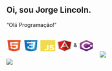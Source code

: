## Oi, sou Jorge Lincoln.
"Olá Programação!"

<div style="display: inline_block"><br>
  <img align="center" alt="jorgelincoln-HTML" height="30" width="40" src="https://raw.githubusercontent.com/devicons/devicon/master/icons/html5/html5-original.svg">
  <img align="center" alt="jorgelincoln-CSS" height="30" width="40" src="https://raw.githubusercontent.com/devicons/devicon/master/icons/css3/css3-original.svg">
  <img align="center" alt="jorgelincoln-Js" height="30" width="40" src="https://raw.githubusercontent.com/devicons/devicon/master/icons/javascript/javascript-plain.svg">
  <img align="center" alt="jorgelincoln-angularjs" height="30" width="40" src="https://raw.githubusercontent.com/devicons/devicon/master/icons/angularjs/angularjs-original.svg">
  &
  <img align="center" alt="jorgelincoln-Csharp" height="30" width="40" src="https://raw.githubusercontent.com/devicons/devicon/master/icons/csharp/csharp-original.svg">
 
  
</div>
  
  <div align="center">
  <a href="https://github.com/JorgeLincoln">
  <img height="180em" src="https://github-readme-stats.vercel.app/api?username=jorgeLincoln&show_icons=true&theme=merko&include_all_commits=true&count_private=true"/>
  </div>
  
<div> 
  <a href = "mailto:jlincolnsg@hotmail.com"><img src="https://img.shields.io/badge/-hotmail-%23333?style=for-the-badge&logo=hotmail&logoColor=blue" target="_blank"></a>
 
</div>
